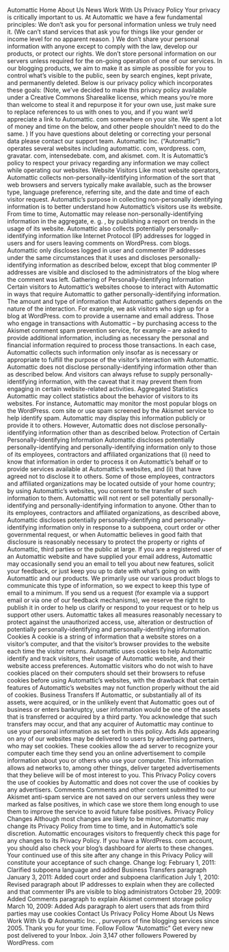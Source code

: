Automattic Home About Us News Work With Us Privacy Policy Your privacy is critically important to us. At Automattic we have a few fundamental principles: We don’t ask you for personal information unless we truly need it. (We can’t stand services that ask you for things like your gender or income level for no apparent reason. ) We don’t share your personal information with anyone except to comply with the law, develop our products, or protect our rights. We don’t store personal information on our servers unless required for the on-going operation of one of our services. In our blogging products, we aim to make it as simple as possible for you to control what’s visible to the public, seen by search engines, kept private, and permanently deleted. Below is our privacy policy which incorporates these goals: (Note, we’ve decided to make this privacy policy available under a Creative Commons Sharealike license, which means you’re more than welcome to steal it and repurpose it for your own use, just make sure to replace references to us with ones to you, and if you want we’d appreciate a link to Automattic. com somewhere on your site. We spent a lot of money and time on the below, and other people shouldn’t need to do the same. ) If you have questions about deleting or correcting your personal data please contact our support team. Automattic Inc. (“Automattic”) operates several websites including automattic. com, wordpress. com, gravatar. com, intensedebate. com, and akismet. com. It is Automattic’s policy to respect your privacy regarding any information we may collect while operating our websites. Website Visitors Like most website operators, Automattic collects non-personally-identifying information of the sort that web browsers and servers typically make available, such as the browser type, language preference, referring site, and the date and time of each visitor request. Automattic’s purpose in collecting non-personally identifying information is to better understand how Automattic’s visitors use its website. From time to time, Automattic may release non-personally-identifying information in the aggregate, e. g. , by publishing a report on trends in the usage of its website. Automattic also collects potentially personally-identifying information like Internet Protocol (IP) addresses for logged in users and for users leaving comments on WordPress. com blogs. Automattic only discloses logged in user and commenter IP addresses under the same circumstances that it uses and discloses personally-identifying information as described below, except that blog commenter IP addresses are visible and disclosed to the administrators of the blog where the comment was left. Gathering of Personally-Identifying Information Certain visitors to Automattic’s websites choose to interact with Automattic in ways that require Automattic to gather personally-identifying information. The amount and type of information that Automattic gathers depends on the nature of the interaction. For example, we ask visitors who sign up for a blog at WordPress. com to provide a username and email address. Those who engage in transactions with Automattic – by purchasing access to the Akismet comment spam prevention service, for example – are asked to provide additional information, including as necessary the personal and financial information required to process those transactions. In each case, Automattic collects such information only insofar as is necessary or appropriate to fulfill the purpose of the visitor’s interaction with Automattic. Automattic does not disclose personally-identifying information other than as described below. And visitors can always refuse to supply personally-identifying information, with the caveat that it may prevent them from engaging in certain website-related activities. Aggregated Statistics Automattic may collect statistics about the behavior of visitors to its websites. For instance, Automattic may monitor the most popular blogs on the WordPress. com site or use spam screened by the Akismet service to help identify spam. Automattic may display this information publicly or provide it to others. However, Automattic does not disclose personally-identifying information other than as described below. Protection of Certain Personally-Identifying Information Automattic discloses potentially personally-identifying and personally-identifying information only to those of its employees, contractors and affiliated organizations that (i) need to know that information in order to process it on Automattic’s behalf or to provide services available at Automattic’s websites, and (ii) that have agreed not to disclose it to others. Some of those employees, contractors and affiliated organizations may be located outside of your home country; by using Automattic’s websites, you consent to the transfer of such information to them. Automattic will not rent or sell potentially personally-identifying and personally-identifying information to anyone. Other than to its employees, contractors and affiliated organizations, as described above, Automattic discloses potentially personally-identifying and personally-identifying information only in response to a subpoena, court order or other governmental request, or when Automattic believes in good faith that disclosure is reasonably necessary to protect the property or rights of Automattic, third parties or the public at large. If you are a registered user of an Automattic website and have supplied your email address, Automattic may occasionally send you an email to tell you about new features, solicit your feedback, or just keep you up to date with what’s going on with Automattic and our products. We primarily use our various product blogs to communicate this type of information, so we expect to keep this type of email to a minimum. If you send us a request (for example via a support email or via one of our feedback mechanisms), we reserve the right to publish it in order to help us clarify or respond to your request or to help us support other users. Automattic takes all measures reasonably necessary to protect against the unauthorized access, use, alteration or destruction of potentially personally-identifying and personally-identifying information. Cookies A cookie is a string of information that a website stores on a visitor’s computer, and that the visitor’s browser provides to the website each time the visitor returns. Automattic uses cookies to help Automattic identify and track visitors, their usage of Automattic website, and their website access preferences. Automattic visitors who do not wish to have cookies placed on their computers should set their browsers to refuse cookies before using Automattic’s websites, with the drawback that certain features of Automattic’s websites may not function properly without the aid of cookies. Business Transfers If Automattic, or substantially all of its assets, were acquired, or in the unlikely event that Automattic goes out of business or enters bankruptcy, user information would be one of the assets that is transferred or acquired by a third party. You acknowledge that such transfers may occur, and that any acquirer of Automattic may continue to use your personal information as set forth in this policy. Ads Ads appearing on any of our websites may be delivered to users by advertising partners, who may set cookies. These cookies allow the ad server to recognize your computer each time they send you an online advertisement to compile information about you or others who use your computer. This information allows ad networks to, among other things, deliver targeted advertisements that they believe will be of most interest to you. This Privacy Policy covers the use of cookies by Automattic and does not cover the use of cookies by any advertisers. Comments Comments and other content submitted to our Akismet anti-spam service are not saved on our servers unless they were marked as false positives, in which case we store them long enough to use them to improve the service to avoid future false positives. Privacy Policy Changes Although most changes are likely to be minor, Automattic may change its Privacy Policy from time to time, and in Automattic’s sole discretion. Automattic encourages visitors to frequently check this page for any changes to its Privacy Policy. If you have a WordPress. com account, you should also check your blog’s dashboard for alerts to these changes. Your continued use of this site after any change in this Privacy Policy will constitute your acceptance of such change. Change log: February 1, 2011: Clarified subpoena language and added Business Transfers paragraph January 3, 2011: Added court order and subpoena clarification July 1, 2010: Revised paragraph about IP addresses to explain when they are collected and that commenter IPs are visible to blog administrators October 29, 2009: Added Comments paragraph to explain Akismet comment storage policy March 10, 2009: Added Ads paragraph to alert users that ads from third parties may use cookies Contact Us Privacy Policy Home About Us News Work With Us © Automattic Inc. , purveyors of fine blogging services since 2005. Thank you for your time. Follow Follow “Automattic” Get every new post delivered to your Inbox. Join 3,147 other followers Powered by WordPress. com